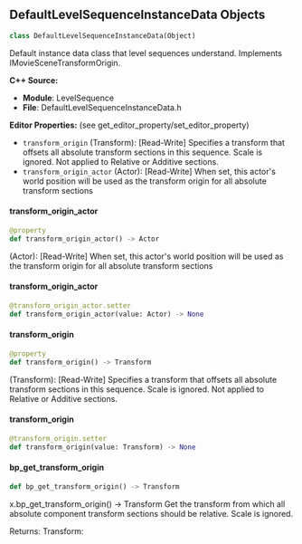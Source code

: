 ## DefaultLevelSequenceInstanceData Objects

```python
class DefaultLevelSequenceInstanceData(Object)
```

Default instance data class that level sequences understand. Implements IMovieSceneTransformOrigin.

**C++ Source:**

- **Module**: LevelSequence
- **File**: DefaultLevelSequenceInstanceData.h

**Editor Properties:** (see get_editor_property/set_editor_property)

- ``transform_origin`` (Transform):  [Read-Write] Specifies a transform that offsets all absolute transform sections in this sequence. Scale is ignored. Not applied to Relative or Additive sections.
- ``transform_origin_actor`` (Actor):  [Read-Write] When set, this actor's world position will be used as the transform origin for all absolute transform sections

<a id="unreal.DefaultLevelSequenceInstanceData.transform_origin_actor"></a>

#### transform_origin_actor

```python
@property
def transform_origin_actor() -> Actor
```

(Actor):  [Read-Write] When set, this actor's world position will be used as the transform origin for all absolute transform sections

<a id="unreal.DefaultLevelSequenceInstanceData.transform_origin_actor"></a>

#### transform_origin_actor

```python
@transform_origin_actor.setter
def transform_origin_actor(value: Actor) -> None
```

<a id="unreal.DefaultLevelSequenceInstanceData.transform_origin"></a>

#### transform_origin

```python
@property
def transform_origin() -> Transform
```

(Transform):  [Read-Write] Specifies a transform that offsets all absolute transform sections in this sequence. Scale is ignored. Not applied to Relative or Additive sections.

<a id="unreal.DefaultLevelSequenceInstanceData.transform_origin"></a>

#### transform_origin

```python
@transform_origin.setter
def transform_origin(value: Transform) -> None
```

<a id="unreal.DefaultLevelSequenceInstanceData.bp_get_transform_origin"></a>

#### bp_get_transform_origin

```python
def bp_get_transform_origin() -> Transform
```

x.bp_get_transform_origin() -> Transform
Get the transform from which all absolute component transform sections should be relative. Scale is ignored.

Returns:
    Transform:

<a id="unreal.AssetUserData"></a>